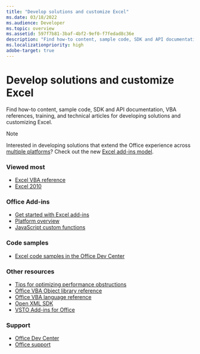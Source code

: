 ```yaml
---
title: "Develop solutions and customize Excel"
ms.date: 03/18/2022
ms.audience: Developer
ms.topic: overview
ms.assetid: 597f7b81-3baf-4bf2-9ef0-f7fedad8c36e
description: "Find how-to content, sample code, SDK and API documentation, VBA references, training, and technical articles for developing solutions and customizing Excel."
ms.localizationpriority: high
adobe-target: true
---
```


# Develop solutions and customize Excel

Find how-to content, sample code, SDK and API documentation, VBA references, training, and technical articles for developing solutions and customizing Excel.
  
> [!NOTE]
> Interested in developing solutions that extend the Office experience across [multiple platforms](/office/dev/add-ins/overview/office-add-in-availability.md)? Check out the new [Excel add-ins model](/office/dev/add-ins/excel/excel-add-ins-overview.md). 
  
### Viewed most
  
- [Excel VBA reference](/office/vba/api/overview/excel.md)  
- [Excel 2010](https://docs.microsoft.com/previous-versions/office/developer/office-2010/ee658205(v=office.14))
  
### Office Add-ins
  
- [Get started with Excel add-ins](/office/dev/add-ins/excel/excel-add-ins-get-started-overview.md)  
- [Platform overview](/office/dev/add-ins/overview/office-add-ins.md)
- [JavaScript custom functions](/office/dev/add-ins/excel/custom-functions-overview.md)
  
### Code samples
  
- [Excel code samples in the Office Dev Center](https://developer.microsoft.com/excel/gallery/?filterBy=Samples)
  
### Other resources
  
- [Tips for optimizing performance obstructions](/office/vba/excel/concepts/excel-performance/excel-tips-for-optimizing-performance-obstructions.md)
- [Office VBA Object library reference](/office/vba/api/overview/library-reference.md)  
- [Office VBA language reference](/office/vba/api/overview/language-reference.md)  
- [Open XML SDK](/office/open-xml/open-xml-sdk.md)  
- [VSTO Add-ins for Office](https://docs.microsoft.com/visualstudio/vsto/create-vsto-add-ins-for-office-by-using-visual-studio?view=vs-2017)
  
### Support
  
- [Office Dev Center](https://developer.microsoft.com/office)  
- [Office support](https://support.office.com/)
